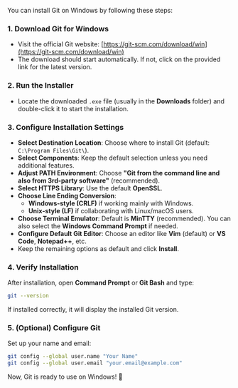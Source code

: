 You can install Git on Windows by following these steps:

### **1. Download Git for Windows**
- Visit the official Git website: [https://git-scm.com/download/win](https://git-scm.com/download/win)
- The download should start automatically. If not, click on the provided link for the latest version.

### **2. Run the Installer**
- Locate the downloaded `.exe` file (usually in the **Downloads** folder) and double-click it to start the installation.

### **3. Configure Installation Settings**
- **Select Destination Location**: Choose where to install Git (default: `C:\Program Files\Git\`).
- **Select Components**: Keep the default selection unless you need additional features.
- **Adjust PATH Environment**: Choose **"Git from the command line and also from 3rd-party software"** (recommended).
- **Select HTTPS Library**: Use the default **OpenSSL**.
- **Choose Line Ending Conversion**: 
  - **Windows-style (CRLF)** if working mainly with Windows.
  - **Unix-style (LF)** if collaborating with Linux/macOS users.
- **Choose Terminal Emulator**: Default is **MinTTY** (recommended). You can also select the **Windows Command Prompt** if needed.
- **Configure Default Git Editor**: Choose an editor like **Vim** (default) or **VS Code**, **Notepad++**, etc.
- Keep the remaining options as default and click **Install**.

### **4. Verify Installation**
After installation, open **Command Prompt** or **Git Bash** and type:

```sh
git --version
```

If installed correctly, it will display the installed Git version.

### **5. (Optional) Configure Git**
Set up your name and email:

```sh
git config --global user.name "Your Name"
git config --global user.email "your.email@example.com"
```

Now, Git is ready to use on Windows! 🚀
